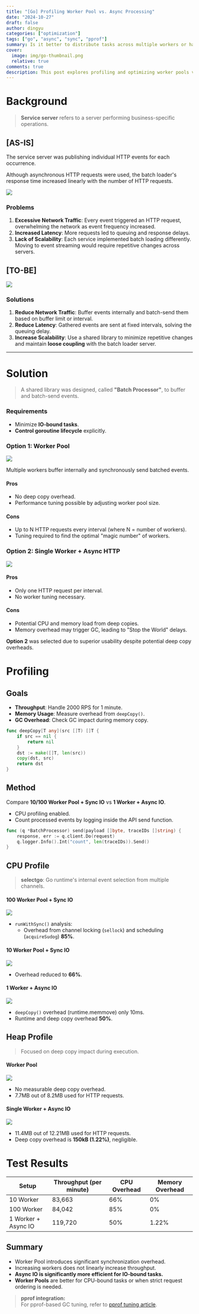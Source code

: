 ```yaml
---
title: "[Go] Profiling Worker Pool vs. Async Processing"
date: "2024-10-27"
draft: false
author: dingyu
categories: ["optimization"]
tags: ["go", "async", "sync", "pprof"]
summary: Is it better to distribute tasks across multiple workers or handle each task asynchronously? Let’s find out through performance profiling.
cover:
  image: img/go-thumbnail.png
  relative: true
comments: true
description: This post explores profiling and optimizing worker pools vs. asynchronous execution in Go using pprof. It analyzes the performance impact of concurrent HTTP requests, comparing sync worker pools (10 vs. 100 workers) and a single async worker in terms of throughput, CPU overhead, and memory allocation. Profiling results reveal that worker pools suffer from high concurrency overhead, while asynchronous execution significantly improves throughput with minimal memory cost. Additionally, the post discusses when to use worker pools vs. async processing, highlighting key trade-offs for IO-bound vs. CPU-bound tasks.
---
```


# Background

> **Service server** refers to a server performing business-specific operations.

## [AS-IS]

The service server was publishing individual HTTP events for each occurrence.

Although asynchronous HTTP requests were used, the batch loader's response time increased linearly with the number of HTTP requests.

![](image-1.png)

### Problems

1. **Excessive Network Traffic**: Every event triggered an HTTP request, overwhelming the network as event frequency increased.
2. **Increased Latency**: More requests led to queuing and response delays.
3. **Lack of Scalability**: Each service implemented batch loading differently. Moving to event streaming would require repetitive changes across servers.

## [TO-BE]

![](image-2.png)

### Solutions

1. **Reduce Network Traffic**: Buffer events internally and batch-send them based on buffer limit or interval.
2. **Reduce Latency**: Gathered events are sent at fixed intervals, solving the queuing delay.
3. **Increase Scalability**: Use a shared library to minimize repetitive changes and maintain **loose coupling** with the batch loader server.

---

# Solution

> A shared library was designed, called **"Batch Processor"**, to buffer and batch-send events.

### Requirements
- Minimize **IO-bound tasks**.
- **Control goroutine lifecycle** explicitly.

### Option 1: Worker Pool

![](image-3.png)

Multiple workers buffer internally and synchronously send batched events.

#### Pros
- No deep copy overhead.
- Performance tuning possible by adjusting worker pool size.

#### Cons
- Up to N HTTP requests every interval (where N = number of workers).
- Tuning required to find the optimal "magic number" of workers.

### Option 2: Single Worker + Async HTTP

![](image-4.png)

#### Pros
- Only one HTTP request per interval.
- No worker tuning necessary.

#### Cons
- Potential CPU and memory load from deep copies.
- Memory overhead may trigger GC, leading to "Stop the World" delays.

**Option 2** was selected due to superior usability despite potential deep copy overheads.

# Profiling

## Goals

- **Throughput**: Handle 2000 RPS for 1 minute.
- **Memory Usage**: Measure overhead from `deepCopy()`.
- **GC Overhead**: Check GC impact during memory copy.

```go
func deepCopy[T any](src []T) []T {
    if src == nil {
        return nil
    }
    dst := make([]T, len(src))
    copy(dst, src)
    return dst
}
```

## Method

Compare **10/100 Worker Pool + Sync IO** vs **1 Worker + Async IO**.

- CPU profiling enabled.
- Count processed events by logging inside the API send function.

```go
func (q *BatchProcessor) send(payload []byte, traceIDs []string) {
    response, err := q.client.Do(request)
    q.logger.Info().Int("count", len(traceIDs)).Send()
}
```

## CPU Profile

> **selectgo**: Go runtime's internal event selection from multiple channels.

#### 100 Worker Pool + Sync IO

![](image-5.png)

- `runWithSync()` analysis:
  - Overhead from channel locking (`sellock`) and scheduling (`acquireSudog`) **85%**.

#### 10 Worker Pool + Sync IO

![](image-6.png)

- Overhead reduced to **66%**.

#### 1 Worker + Async IO

![](image-7.png)

- `deepCopy()` overhead (runtime.memmove) only 10ms.
- Runtime and deep copy overhead **50%**.

## Heap Profile

> Focused on deep copy impact during execution.

#### Worker Pool

![](image-8.png)

- No measurable deep copy overhead.
- 7.7MB out of 8.2MB used for HTTP requests.

#### Single Worker + Async IO

![](image-9.png)

- 11.4MB out of 12.21MB used for HTTP requests.
- Deep copy overhead is **150kB (1.22%)**, negligible.

# Test Results

| Setup               | Throughput (per minute) | CPU Overhead | Memory Overhead |
|---------------------|--------------------------|--------------|-----------------|
| 10 Worker           | 83,663                   | 66%          | 0%              |
| 100 Worker          | 84,042                   | 85%          | 0%              |
| 1 Worker + Async IO | 119,720                  | 50%          | 1.22%           |

## Summary

- Worker Pool introduces significant synchronization overhead.
- Increasing workers does not linearly increase throughput.
- **Async IO is significantly more efficient for IO-bound tasks.**
- **Worker Pools** are better for CPU-bound tasks or when strict request ordering is needed.

> **pprof integration:**  
> For pprof-based GC tuning, refer to [pprof tuning article](https://dingyu.dev/posts/go-pprof-gc/).